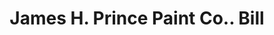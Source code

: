 ---
doi: 10.7916/D8G462HK
date_other: '1913'
date_other_textual: '1913'
form: printed ephemera
genre:
- Invoices
name:
- James H. Prince Paint Co.
object_in_context_url: https://biggert.cul.columbia.edu/items/view/ave_biggert_01790
subject_hierarchical_geographic:
- Boston, Massachusetts, United States
subject_name:
- James H. Prince Paint Co.
title: James H. Prince Paint Co.. Bill
sort_title: James H. Prince Paint Co.. Bill
call_number: ave_biggert_01790
coordinates:
- 42.35805555555556,-71.06361111111111
pid: ave_biggert_01790
identifiers: ave_biggert_01790
permalink: /biggert/ave_biggert_01790/
layout: iiif-image-page
---